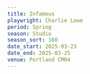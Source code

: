 ```yaml
---
title: Infamous
playwright: Charlie Lowe
period: Spring
season: Studio
season_sort: 160
date_start: 2025-03-23
date_end: 2025-03-25
venue: Portland CM04
---
```

